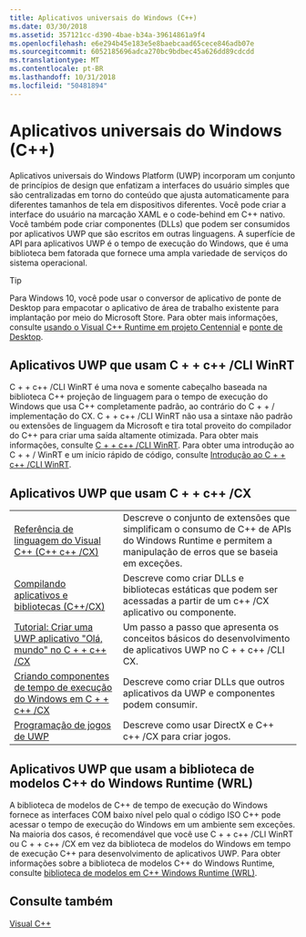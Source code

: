 ```yaml
---
title: Aplicativos universais do Windows (C++)
ms.date: 03/30/2018
ms.assetid: 357121cc-d390-4bae-b34a-39614861a9f4
ms.openlocfilehash: e6e294b45e183e5e8baebcaad65cece846adb07e
ms.sourcegitcommit: 6052185696adca270bc9bdbec45a626dd89cdcdd
ms.translationtype: MT
ms.contentlocale: pt-BR
ms.lasthandoff: 10/31/2018
ms.locfileid: "50481894"
---
```

# <a name="universal-windows-apps-c"></a>Aplicativos universais do Windows (C++)

Aplicativos universais do Windows Platform (UWP) incorporam um conjunto de princípios de design que enfatizam a interfaces do usuário simples que são centralizadas em torno do conteúdo que ajusta automaticamente para diferentes tamanhos de tela em dispositivos diferentes. Você pode criar a interface do usuário na marcação XAML e o code-behind em C++ nativo. Você também pode criar componentes (DLLs) que podem ser consumidos por aplicativos UWP que são escritos em outras linguagens. A superfície de API para aplicativos UWP é o tempo de execução do Windows, que é uma biblioteca bem fatorada que fornece uma ampla variedade de serviços do sistema operacional.

> [!TIP]
> Para Windows 10, você pode usar o conversor de aplicativo de ponte de Desktop para empacotar o aplicativo de área de trabalho existente para implantação por meio do Microsoft Store. Para obter mais informações, consulte [usando o Visual C++ Runtime em projeto Centennial](https://blogs.msdn.microsoft.com/vcblog/2016/07/07/using-visual-c-runtime-in-centennial-project) e [ponte de Desktop](/windows/uwp/porting/desktop-to-uwp-root).

## <a name="uwp-apps-that-use-cwinrt"></a>Aplicativos UWP que usam C + + c++ /CLI WinRT

C + + c++ /CLI WinRT é uma nova e somente cabeçalho baseada na biblioteca C++ projeção de linguagem para o tempo de execução do Windows que usa C++ completamente padrão, ao contrário do C + + / implementação do CX. C + + c++ /CLI WinRT não usa a sintaxe não padrão ou extensões de linguagem da Microsoft e tira total proveito do compilador do C++ para criar uma saída altamente otimizada. Para obter mais informações, consulte [C + + c++ /CLI WinRT](/windows/uwp/cpp-and-winrt-apis). Para obter uma introdução ao C + + / WinRT e um início rápido de código, consulte [Introdução ao C + + c++ /CLI WinRT](/windows/uwp/cpp-and-winrt-apis/intro-to-using-cpp-with-winrt).

## <a name="uwp-apps-that-use-ccx"></a>Aplicativos UWP que usam C + + c++ /CX

|||
|-|-|
|[Referência de linguagem do Visual C++ (C++ c++ /CX)](../cppcx/visual-c-language-reference-c-cx.md)|Descreve o conjunto de extensões que simplificam o consumo de C++ de APIs do Windows Runtime e permitem a manipulação de erros que se baseia em exceções.|
|[Compilando aplicativos e bibliotecas (C++/CX)](../cppcx/building-apps-and-libraries-c-cx.md)|Descreve como criar DLLs e bibliotecas estáticas que podem ser acessadas a partir de um c++ /CX aplicativo ou componente.|
|[Tutorial: Criar uma UWP aplicativo "Olá, mundo" no C + + c++ /CX](/windows/uwp/get-started/create-a-basic-windows-10-app-in-cpp)|Um passo a passo que apresenta os conceitos básicos do desenvolvimento de aplicativos UWP no C + + c++ /CLI CX. |
|[Criando componentes de tempo de execução do Windows em C + + c++ /CX](/windows/uwp/winrt-components/creating-windows-runtime-components-in-cpp)|Descreve como criar DLLs que outros aplicativos da UWP e componentes podem consumir.|
|[Programação de jogos de UWP](/windows/uwp/gaming/)|Descreve como usar DirectX e C++ c++ /CX para criar jogos.|

## <a name="uwp-apps-that-use-the-windows-runtime-c-template-library-wrl"></a>Aplicativos UWP que usam a biblioteca de modelos C++ do Windows Runtime (WRL)

A biblioteca de modelos de C++ de tempo de execução do Windows fornece as interfaces COM baixo nível pelo qual o código ISO C++ pode acessar o tempo de execução do Windows em um ambiente sem exceções. Na maioria dos casos, é recomendável que você use C + + c++ /CLI WinRT ou C + + c++ /CX em vez da biblioteca de modelos do Windows em tempo de execução C++ para desenvolvimento de aplicativos UWP. Para obter informações sobre a biblioteca de modelos C++ do Windows Runtime, consulte [biblioteca de modelos em C++ Windows Runtime (WRL)](../windows/windows-runtime-cpp-template-library-wrl.md).

## <a name="see-also"></a>Consulte também

[Visual C++](../visual-cpp-in-visual-studio.md)<br/>